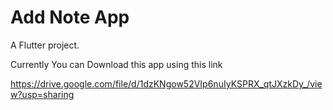 # Add Note App

A Flutter project.

Currently You can Download this app using this link 

https://drive.google.com/file/d/1dzKNgow52VIp6nuIyKSPRX_qtJXzkDy_/view?usp=sharing
